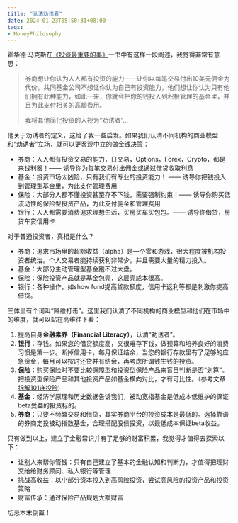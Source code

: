 ```yaml
---
title: "认清劝诱者"
date: 2024-01-23T05:50:31+08:00
tags:
- MoneyPhilosophy
---
```


霍华德·马克斯在[《投资最重要的事》](https://littlecheesecake.me/books/collection/%E6%8A%95%E8%B5%84%E6%9C%80%E9%87%8D%E8%A6%81%E7%9A%84%E4%BA%8B.html)一书中有这样一段阐述，我觉得非常有意思：

> 券商想让你认为人人都有投资的能力——让你以每笔交易付出10美元佣金为代价。共同基金公司不想让你认为自己有投资能力，他们想让你认为只有他们拥有此种能力，如此一来，你就会把你的钱投入到积极管理的基金里，并且为此支付相关的高额费用。
> 
> 我将其他简化投资的人视为“劝诱者”...

他关于劝诱者的定义，这给了我一些启发。如果我们认清不同机构的商业模型和“劝诱者”立场，就可以更客观中立的做金钱决策：

- 券商：人人都有投资交易的能力，日交易，Options，Forex，Crypto，都是来钱利器！—— 诱导你为每笔交易付出佣金或通过借贷收取利息
- 基金：投资市场太凶险，只有我们有专业的投资能力！ —— 诱导你把钱投入到管理型基金里，为此支付管理费用
- 保险：大部分人都不懂投资甚至存不下钱，需要强制约束！—— 诱导你购买低流动性的保险型投资产品，为此支付佣金和管理费用
- 银行：人人都需要消费追求理想生活，买房买车买包包。—— 诱导你借贷，房贷车贷信用卡

对于普通投资者，真相是什么？

- 券商：追求市场里的超额收益（alpha）是一个零和游戏，很大程度被机构投资者统治。个人交易者能持续获利非常少，并且需要大量的精力投入。
- 基金：大部分主动管理型基金跑不过大盘。
- 保险：保险投资产品就是基金包壳，这层壳成本很高。
- 银行：各种操作，如show fund提高贷款额度，信用卡返利等都是刺激你提高借贷。

三体里有个词叫“降维打击”。这里我们认清了不同机构的商业模型和他们在市场中的维度，就可以站在高维往下看：

1. 提高自身**金融素养（Financial Literacy）**，认清“劝诱者”。
2. **银行**：存钱。如果您的借贷额度高，又很难存下钱，做预算和培养良好的消费习惯是第一步。断掉信用卡，每月保证结余，当您的银行存款里有了足够的应急资金，每月可以按时还贷并有结余，再考虑所谓钱生钱的投资。
3. **保险**：购买保险时不要比较保障型和投资型保险产品来盲目判断是否“划算”。把投资型保险产品和其他投资产品如基金横向对比，才有可比性。（参考文章[拆解101连投险](/cn/posts/ilp-exploration/))
4. **基金**：经济学原理和历史数据告诉我们，被动宽指基金是低成本低维护的保证beta受益的投资标的。
5. **券商**：只要不频繁交易和借贷，其实券商平台的投资成本是最低的。选择靠谱的券商定投被动指数基金，合理搭配股债投资，以最低成本保证beta收益。

只有做到以上，建立了金融常识并有了足够的财富积累，我觉得才值得去探索以下：
- 让别人来帮你管钱：只有自己建立了基本的金融认知和判断力，才值得把理财交给给财务顾问、私人银行等管理
- 挑战高收益：以小部分资本投入到高风险投资，尝试高风险的投资产品和投资策略
- 财富传承：通过保险产品规划大额财富

切忌本末倒置！
